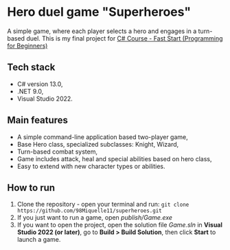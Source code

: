 # Hero duel game "Superheroes"
A simple game, where each player selects a hero and engages in a turn-based duel. This is my final project for [C# Course - Fast Start (Programming for Beginners)](https://eduj.pl/produkt/kurs_csharp_szybki_start_programowanie_dla_poczatkujacych)

## Tech stack
* C# version 13.0,
* .NET 9.0,
* Visual Studio 2022.

## Main features
* A simple command-line application based two-player game,
* Base Hero class, specialized subclasses: Knight, Wizard,
* Turn-based combat system,
* Game includes attack, heal and special abilities based on hero class,
* Easy to extend with new character types or abilities.

## How to run
1. Clone the repository - open your terminal and run: `git clone https://github.com/98Miquelle11/superheroes.git`
2. If you just want to run a game, open *publish/Game.exe*
3. If you want to open the project, open the solution file *Game.sln* in **Visual Studio 2022 (or later)**, go to **Build > Build Solution**, then click **Start** to launch a game.
